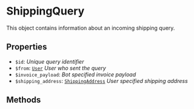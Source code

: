# ShippingQuery	

This object contains information about an incoming shipping query.	

## Properties	

- `$id`: _Unique query identifier_
- `$from`: [`User`](User.md) _User who sent the query_
- `$invoice_payload`: _Bot specified invoice payload_
- `$shipping_address`: [`ShippingAddress`](ShippingAddress.md) _User specified shipping address_

## Methods	
